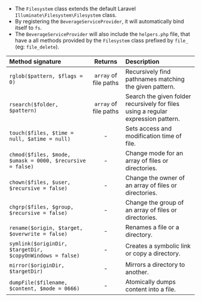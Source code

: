 <!---
title: Filesystem
subtitle: Extra filesystem methods 
author: Robin Radic and Shea Lewis
-->

- The `Filesystem` class extends the default Laravel `Illuminate\Filesystem\Filesystem` class.
- By registering the `BeverageServiceProvider`, it will automatically bind itself to `fs`. 
- The `BeverageServiceProvider` will also include the `helpers.php` file, that have a all methods provided by the `Filesystem` class prefixed by `file_` (eg: `file_delete`). 

| Method signature | Returns | Description |
|:-----------------|:-------:|:-----------|
| `rglob($pattern, $flags = 0)` | `array` of file paths | Recursively find pathnames matching the given pattern.
| `rsearch($folder, $pattern)` | `array` of file paths | Search the given folder recursively for files using a regular expression pattern. |
| `touch($files, $time = null, $atime = null)` | - | Sets access and modification time of file. |
| `chmod($files, $mode, $umask = 0000, $recursive = false)` | - | Change mode for an array of files or directories. |
| `chown($files, $user, $recursive = false)` | - | Change the owner of an array of files or directories. |
| `chgrp($files, $group, $recursive = false)` | - | Change the group of an array of files or directories. |
| `rename($origin, $target, $overwrite = false)` | - | Renames a file or a directory. |
| `symlink($originDir, $targetDir, $copyOnWindows = false)` | - | Creates a symbolic link or copy a directory. |
| `mirror($originDir, $targetDir)` | - | Mirrors a directory to another. |
| `dumpFile($filename, $content, $mode = 0666)` | - | Atomically dumps content into a file. |
